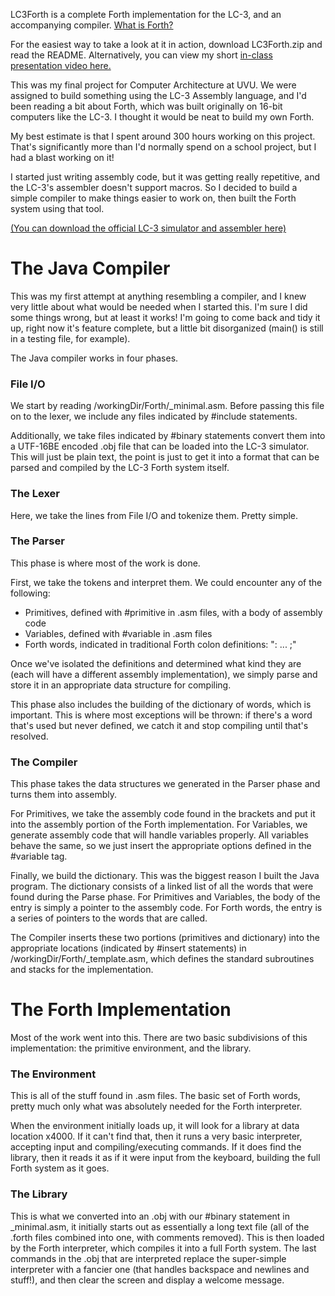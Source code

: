 LC3Forth is a complete Forth implementation for the LC-3, and an accompanying compiler.
  [What is Forth?](https://www.forth.com/starting-forth/0-starting-forth/#Introduction_for_Professionals_Forth_in_the_Real_World)

For the easiest way to take a look at it in action, download LC3Forth.zip and read the README. Alternatively, you can view my short [in-class presentation video here.](https://www.youtube.com/watch?v=alPzVbVq2TU)

This was my final project for Computer Architecture at UVU. We were assigned to build something using the LC-3 Assembly language, and I'd been reading a bit about Forth, which was built originally on 16-bit computers like the LC-3. I thought it would be neat to build my own Forth.

My best estimate is that I spent around 300 hours working on this project. That's significantly more than I'd normally spend on a school project, but I had a blast working on it!

I started just writing assembly code, but it was getting really repetitive, and the LC-3's assembler doesn't support macros. So I decided to build a simple compiler to make things easier to work on, then built the Forth system using that tool.

[(You can download the official LC-3 simulator and assembler here)](https://highered.mheducation.com/sites/0072467509/student_view0/lc-3_simulator.html)

# The Java Compiler
This was my first attempt at anything resembling a compiler, and I knew very little about what would be needed when I started this. I'm sure I did some things wrong, but at least it works! I'm going to come back and tidy it up, right now it's feature complete, but a little bit disorganized (main() is still in a testing file, for example).

The Java compiler works in four phases.

### File I/O
We start by reading /workingDir/Forth/_minimal.asm. Before passing this file on to the lexer, we include any files indicated by #include statements.

Additionally, we take files indicated by #binary statements convert them into a UTF-16BE encoded .obj file that can be loaded into the LC-3 simulator. This will just be plain text, the point is just to get it into a format that can be parsed and compiled by the LC-3 Forth system itself.

### The Lexer
Here, we take the lines from File I/O and tokenize them. Pretty simple.

### The Parser
This phase is where most of the work is done.

First, we take the tokens and interpret them. We could encounter any of the following:
* Primitives, defined with #primitive in .asm files, with a body of assembly code
* Variables, defined with #variable in .asm files
* Forth words, indicated in traditional Forth colon definitions: ": ... ;"

Once we've isolated the definitions and determined what kind they are (each will have a different assembly implementation), we simply parse and store it in an appropriate data structure for compiling.

This phase also includes the building of the dictionary of words, which is important. This is where most exceptions will be thrown: if there's a word that's used but never defined, we catch it and stop compiling until that's resolved.

### The Compiler
This phase takes the data structures we generated in the Parser phase and turns them into assembly.

For Primitives, we take the assembly code found in the brackets and put it into the assembly portion of the Forth implementation.
For Variables, we generate assembly code that will handle variables properly. All variables behave the same, so we just insert the appropriate options defined in the #variable tag.

Finally, we build the dictionary. This was the biggest reason I built the Java program. The dictionary consists of a linked list of all the words that were found during the Parse phase. For Primitives and Variables, the body of the entry is simply a pointer to the assembly code. For Forth words, the entry is a series of pointers to the words that are called.

The Compiler inserts these two portions (primitives and dictionary) into the appropriate locations (indicated by #insert statements) in /workingDir/Forth/_template.asm, which defines the standard subroutines and stacks for the implementation. 

# The Forth Implementation
Most of the work went into this. There are two basic subdivisions of this implementation: the primitive environment, and the library.

### The Environment
This is all of the stuff found in .asm files. The basic set of Forth words, pretty much only what was absolutely needed for the Forth interpreter.

When the environment initially loads up, it will look for a library at data location x4000. If it can't find that, then it runs a very basic interpreter, accepting input and compiling/executing commands. If it does find the library, then it reads it as if it were input from the keyboard, building the full Forth system as it goes.

### The Library
This is what we converted into an .obj with our #binary statement in _minimal.asm, it initially starts out as essentially a long text file (all of the .forth files combined into one, with comments removed). This is then loaded by the Forth interpreter, which compiles it into a full Forth system. The last commands in the .obj that are interpreted replace the super-simple interpreter with a fancier one (that handles backspace and newlines and stuff!), and then clear the screen and display a welcome message.
